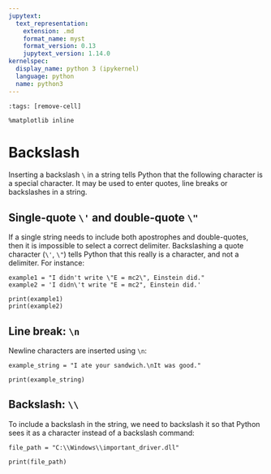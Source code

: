 ```yaml
---
jupytext:
  text_representation:
    extension: .md
    format_name: myst
    format_version: 0.13
    jupytext_version: 1.14.0
kernelspec:
  display_name: python 3 (ipykernel)
  language: python
  name: python3
---
```


```{code-cell} ipython3
:tags: [remove-cell]

%matplotlib inline
```

# Backslash

Inserting a backslash `\` in a string tells Python that the following character is a special character. It may be used to enter quotes, line breaks or backslashes in a string.

## Single-quote `\'` and double-quote `\"`

If a single string needs to include both apostrophes and double-quotes, then it is impossible to select a correct delimiter. Backslashing a quote character (`\'`, `\"`) tells Python that this really is a character, and not a delimiter. For instance:

```{code-cell} ipython3
example1 = "I didn't write \"E = mc2\", Einstein did."
example2 = 'I didn\'t write "E = mc2", Einstein did.'

print(example1)
print(example2)
```

## Line break: `\n`

Newline characters are inserted using `\n`:

```{code-cell} ipython3
example_string = "I ate your sandwich.\nIt was good."

print(example_string)
```

## Backslash: `\\`

To include a backslash in the string, we need to backslash it so that Python sees it as a character instead of a backslash command:

```{code-cell} ipython3
file_path = "C:\\Windows\\important_driver.dll"

print(file_path)
```
